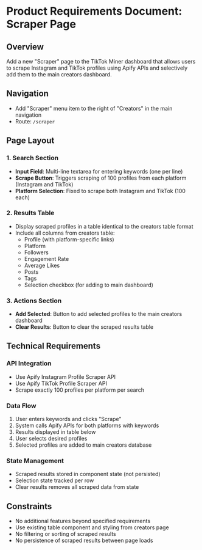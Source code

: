 # Product Requirements Document: Scraper Page

## Overview
Add a new "Scraper" page to the TikTok Miner dashboard that allows users to scrape Instagram and TikTok profiles using Apify APIs and selectively add them to the main creators dashboard.

## Navigation
- Add "Scraper" menu item to the right of "Creators" in the main navigation
- Route: `/scraper`

## Page Layout

### 1. Search Section
- **Input Field**: Multi-line textarea for entering keywords (one per line)
- **Scrape Button**: Triggers scraping of 100 profiles from each platform (Instagram and TikTok)
- **Platform Selection**: Fixed to scrape both Instagram and TikTok (100 each)

### 2. Results Table
- Display scraped profiles in a table identical to the creators table format
- Include all columns from creators table:
  - Profile (with platform-specific links)
  - Platform 
  - Followers
  - Engagement Rate
  - Average Likes
  - Posts
  - Tags
  - Selection checkbox (for adding to main dashboard)

### 3. Actions Section
- **Add Selected**: Button to add selected profiles to the main creators dashboard
- **Clear Results**: Button to clear the scraped results table

## Technical Requirements

### API Integration
- Use Apify Instagram Profile Scraper API
- Use Apify TikTok Profile Scraper API
- Scrape exactly 100 profiles per platform per search

### Data Flow
1. User enters keywords and clicks "Scrape"
2. System calls Apify APIs for both platforms with keywords
3. Results displayed in table below
4. User selects desired profiles
5. Selected profiles are added to main creators database

### State Management
- Scraped results stored in component state (not persisted)
- Selection state tracked per row
- Clear results removes all scraped data from state

## Constraints
- No additional features beyond specified requirements
- Use existing table component and styling from creators page
- No filtering or sorting of scraped results
- No persistence of scraped results between page loads